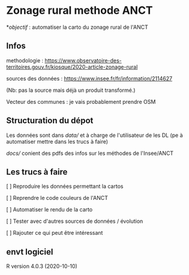 #  Zonage rural methode ANCT

**objectif* : automatiser la carto du zonage rural de l'ANCT

## Infos 

methodologie : https://www.observatoire-des-territoires.gouv.fr/kiosque/2020-article-zonage-rural

sources des données : https://www.insee.fr/fr/information/2114627

(Nb: pas la source mais déjà un produit transformé.)

Vecteur des communes : je vais probablement prendre OSM 


## Structuration du dépot 

Les données sont dans *data/* et à charge de l'utilisateur de les DL (pe à automatiser mettre dans les trucs à faire)

*docs/* conient des pdfs des infos sur les méthodes de l'Insee/ANCT

## Les trucs à faire


[ ] Reproduire les données permettant la cartos

[ ] Reprendre le code couleurs de l'ANCT

[ ] Automatiser le rendu de la carto

[ ] Tester avec d'autres sources de données / évolution

[ ] Rajouter ce qui peut être intéressant


## envt logiciel

R version 4.0.3 (2020-10-10) 